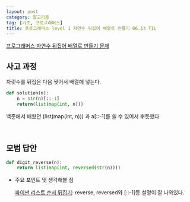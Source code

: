 ```yaml
---
layout: post
category: 알고리즘
tag: [기초, 프로그래머스]
title: 프로그래머스 level 1 자연수 뒤집어 배열로 만들기 06.13 TIL
---
```


[프로그래머스 자연수 뒤집어 배열로 만들기 문제](https://programmers.co.kr/learn/courses/30/lessons/12932) 

## 사고 과정

자릿수를 뒤집은 다음 찢어서 배열에 넣는다.

```python
def solution(n):
    n = str(n)[::-1]
    return(list(map(int, n)))
```  

백준에서 배웠던 (list(map(int, n))) 과 a\[::-1]를 쓸 수 있어서 뿌듯했다

<br>

## 모범 답안

```python
def digit_reverse(n):
    return list(map(int, reversed(str(n))))
```

* 주요 포인트 및 생각해볼 점  

    [파이썬 리스트 순서 뒤집기](https://codetorial.net/tips_and_examples/reverse_python_list_or_numpy_array.html): reverse, reversed와 \[::-1]등 설명이 잘 나와있다.